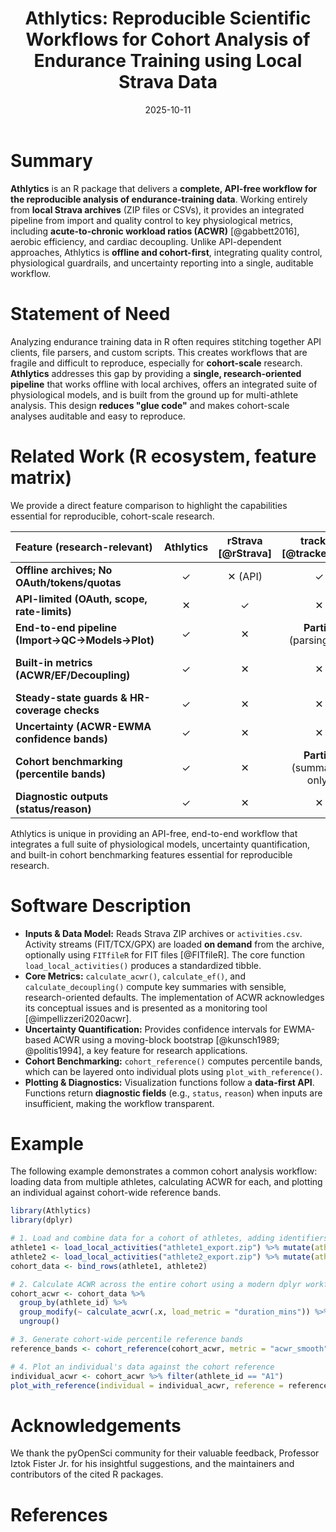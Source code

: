 ﻿---
title: 'Athlytics: Reproducible Scientific Workflows for Cohort Analysis of Endurance Training using Local Strava Data'
tags:
  - R
  - sports science
  - endurance
  - Strava
  - cohort analysis
  - reproducibility
  - ACWR
  - cardiac drift
authors:
  - name: Zhiang He
    orcid: 0009-0009-0171-4578
    affiliation: 1
affiliations:
  - name: Independent Researcher
    index: 1
date: "2025-10-11"
bibliography: paper.bib
version: 1.0.0
license: MIT
---

# Summary

**Athlytics** is an R package that delivers a **complete, API-free workflow for the reproducible analysis of endurance-training data**. Working entirely from **local Strava archives** (ZIP files or CSVs), it provides an integrated pipeline from import and quality control to key physiological metrics, including **acute-to-chronic workload ratios (ACWR)** [@gabbett2016], aerobic efficiency, and cardiac decoupling. Unlike API-dependent approaches, Athlytics is **offline and cohort-first**, integrating quality control, physiological guardrails, and uncertainty reporting into a single, auditable workflow.

# Statement of Need

Analyzing endurance training data in R often requires stitching together API clients, file parsers, and custom scripts. This creates workflows that are fragile and difficult to reproduce, especially for **cohort-scale** research. **Athlytics** addresses this gap by providing a **single, research-oriented pipeline** that works offline with local archives, offers an integrated suite of physiological models, and is built from the ground up for multi-athlete analysis. This design **reduces "glue code"** and makes cohort-scale analyses auditable and easy to reproduce.

# Related Work (R ecosystem, feature matrix)

We provide a direct feature comparison to highlight the capabilities essential for reproducible, cohort-scale research.

| Feature (research-relevant) | **Athlytics** | rStrava [@rStrava] | trackeR [@trackeR_jss] | activatr [@activatr] | ACWR | injurytools [@injurytools] |
| :--- | :---: | :---: | :---: | :---: | :---: | :---: |
| **Offline archives; No OAuth/tokens/quotas** | ✓ | ✕ (API) | ✓ | ✓ | ✓ (tabular) | ✓ (tabular) |
| **API-limited (OAuth, scope, rate-limits)** | ✕ | ✓ | ✕ | ✕ | ✕ | ✕ |
| **End-to-end pipeline (Import→QC→Models→Plot)** | ✓ | ✕ | **Partial** (parsing/viz) | **Partial** (parsing/pace) | ✕ | ✕ |
| **Built-in metrics (ACWR/EF/Decoupling)** | ✓ | ✕ | ✕ | ✕ | **Partial** (ACWR only) | ✕ |
| **Steady-state guards & HR-coverage checks** | ✓ | ✕ | ✕ | ✕ | ✕ | ✕ |
| **Uncertainty (ACWR-EWMA confidence bands)** | ✓ | ✕ | ✕ | ✕ | ✕ | ✕ |
| **Cohort benchmarking (percentile bands)** | ✓ | ✕ | **Partial** (summaries only) | ✕ | ✕ | **Partial** (for injury/exposure) |
| **Diagnostic outputs (status/reason)** | ✓ | ✕ | ✕ | ✕ | ✕ | ✕ |

Athlytics is unique in providing an API-free, end-to-end workflow that integrates a full suite of physiological models, uncertainty quantification, and built-in cohort benchmarking features essential for reproducible research.

# Software Description

-   **Inputs & Data Model:** Reads Strava ZIP archives or `activities.csv`. Activity streams (FIT/TCX/GPX) are loaded **on demand** from the archive, optionally using `FITfileR` for FIT files [@FITfileR]. The core function `load_local_activities()` produces a standardized tibble.
-   **Core Metrics:** `calculate_acwr()`, `calculate_ef()`, and `calculate_decoupling()` compute key summaries with sensible, research-oriented defaults. The implementation of ACWR acknowledges its conceptual issues and is presented as a monitoring tool [@impellizzeri2020acwr].
-   **Uncertainty Quantification:** Provides confidence intervals for EWMA-based ACWR using a moving-block bootstrap [@kunsch1989; @politis1994], a key feature for research applications.
-   **Cohort Benchmarking:** `cohort_reference()` computes percentile bands, which can be layered onto individual plots using `plot_with_reference()`.
-   **Plotting & Diagnostics:** Visualization functions follow a **data-first API**. Functions return **diagnostic fields** (e.g., `status`, `reason`) when inputs are insufficient, making the workflow transparent.

# Example

The following example demonstrates a common cohort analysis workflow: loading data from multiple athletes, calculating ACWR for each, and plotting an individual against cohort-wide reference bands.

```r
library(Athlytics)
library(dplyr)

# 1. Load and combine data for a cohort of athletes, adding identifiers
athlete1 <- load_local_activities("athlete1_export.zip") %>% mutate(athlete_id = "A1")
athlete2 <- load_local_activities("athlete2_export.zip") %>% mutate(athlete_id = "A2")
cohort_data <- bind_rows(athlete1, athlete2)

# 2. Calculate ACWR across the entire cohort using a modern dplyr workflow
cohort_acwr <- cohort_data %>%
  group_by(athlete_id) %>%
  group_modify(~ calculate_acwr(.x, load_metric = "duration_mins")) %>%
  ungroup()

# 3. Generate cohort-wide percentile reference bands
reference_bands <- cohort_reference(cohort_acwr, metric = "acwr_smooth")

# 4. Plot an individual's data against the cohort reference
individual_acwr <- cohort_acwr %>% filter(athlete_id == "A1")
plot_with_reference(individual = individual_acwr, reference = reference_bands)
```

# Acknowledgements

We thank the pyOpenSci community for their valuable feedback, Professor Iztok Fister Jr. for his insightful suggestions, and the maintainers and contributors of the cited R packages.

# References
